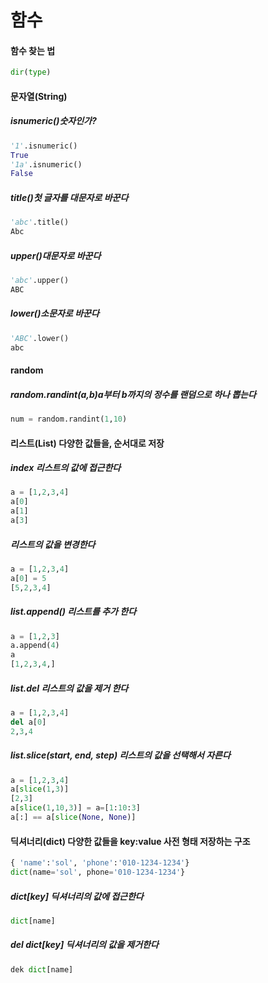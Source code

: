 함수
====
#### 함수 찾는 법
```python
dir(type)
```
#### 문자열(String)
##### isnumeric()숫자인가?
```python
'1'.isnumeric()
True
'1a'.isnumeric()
False
```
##### title()첫 글자를 대문자로 바꾼다
```python
'abc'.title()
Abc
```
##### upper()대문자로 바꾼다
```python
'abc'.upper()
ABC
```
##### lower()소문자로 바꾼다
```python
'ABC'.lower()
abc
```
#### random
##### random.randint(a,b)a부터 b까지의 정수를 랜덤으로 하나 뽑는다
```python
num = random.randint(1,10)
```
#### 리스트(List) 다양한 값들을, 순서대로 저장
##### index 리스트의 값에 접근한다
```python
a = [1,2,3,4]
a[0]
a[1]
a[3]
```
##### 리스트의 값을 변경한다
```python
a = [1,2,3,4]
a[0] = 5
[5,2,3,4]
```
##### list.append() 리스트를 추가 한다
```python
a = [1,2,3]
a.append(4)
a
[1,2,3,4,]
```
##### list.del 리스트의 값을 제거 한다
```python
a = [1,2,3,4]
del a[0]
2,3,4
```
##### list.slice(start, end, step) 리스트의 값을 선택해서 자른다
```python
a = [1,2,3,4]
a[slice(1,3)]
[2,3]
a[slice(1,10,3)] = a=[1:10:3]
a[:] == a[slice(None, None)]
```
#### 딕셔너리(dict) 다양한 값들을 key:value 사전 형태 저장하는 구조
```python
{ 'name':'sol', 'phone':'010-1234-1234'}
dict(name='sol', phone='010-1234-1234'}
```
##### dict[key] 딕셔너리의 값에 접근한다
```python
dict[name]
```
##### del dict[key] 딕셔너리의 값을 제거한다
```python
dek dict[name]
```